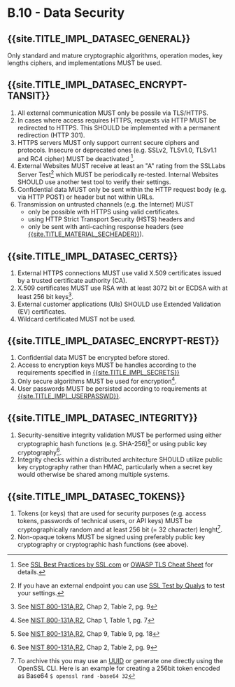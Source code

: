 # B.10 - Data Security

## {{site.TITLE_IMPL_DATASEC_GENERAL}}

Only standard and mature cryptographic algorithms, operation modes, key lengths ciphers, and implementations MUST be used.

## {{site.TITLE_IMPL_DATASEC_ENCRYPT-TANSIT}}

1. All external communication MUST only be possile via TLS/HTTPS.
2. In cases where access requires HTTPS, requests via HTTP MUST be redirected to HTTPS. This SHOULD be implemented with a permanent redirection (HTTP 301).
3. HTTPS servers MUST only support current secure ciphers and protocols. Insecure or deprecated ones (e.g. SSLv2, TLSv1.0, TLSv1.1 and RC4 cipher) MUST be deactivated [^1].
4. External Websites MUST receive at least an "A" rating from the SSLLabs Server Test[^2] which MUST be periodically re-tested. Internal Websites SHOULD use another test tool to verify their settings.
5. Confidential data MUST only be sent within the HTTP request body (e.g. via HTTP POST) or header but not within URLs.
6. Transmission on untrusted channels (e.g. the Internet) MUST
    - only be possible with HTTPS using valid certificates.
    - using HTTP Strict Transport Security (HSTS) headers and
    - only be sent with anti-caching response headers (see [{{site.TITLE_MATERIAL_SECHEADER}}]({{site.URL_MATERIAL_SECHEADER}})).

## {{site.TITLE_IMPL_DATASEC_CERTS}}

1. External HTTPS connections MUST use valid X.509 certificates issued by a trusted certificate authority (CA).
2. X.509 certificates MUST use RSA with at least 3072 bit or ECDSA with at least 256 bit keys[^4].
3. External customer applications (UIs) SHOULD use Extended Validation (EV) certificates.
4. Wildcard certificated MUST not be used.

## {{site.TITLE_IMPL_DATASEC_ENCRYPT-REST}}

1. Confidential data MUST be encrypted before stored.
2. Access to encryption keys MUST be handles according to the requirements specified in [{{site.TITLE_IMPL_SECRETS}}]({{site.URL_IMPL_SECRETS}})
3. Only secure algorithms MUST be used for encryption[^3].
4. User passwords MUST be persisted according to requirements at [{{site.TITLE_IMPL_USERPASSWD}}]({{site.URL_IMPL_USERPASSWD}}).

## {{site.TITLE_IMPL_DATASEC_INTEGRITY}}

1. Security-sensitive integrity validation MUST be performed using either cryptographic hash functions (e.g. SHA-256)[^5] or using public key cryptography[^4].
2. Integrity checks within a distributed architecture SHOULD utilize public key cryptography rather than HMAC, particularly when a secret key would otherwise be shared among multiple systems.

## {{site.TITLE_IMPL_DATASEC_TOKENS}}

1. Tokens (or keys) that are used for security purposes (e.g. access tokens, passwords of technical users, or API keys) MUST be cryptographically random and at least 256 bit (= 32 character) lenght[^6].
2. Non-opaque tokens MUST be signed using preferably public key cryptography or cryptographic hash functions (see above).

   
[^1]: See [SSL Best Practices by SSL.com](https://www.ssl.com/guide/ssl-best-practices/) or [OWASP TLS Cheat Sheet](https://cheatsheetseries.owasp.org/cheatsheets/Transport_Layer_Security_Cheat_Sheet.html) for details.
[^2]: If you have an external endpoint you can use [SSL Test by Qualys](https://www.ssllabs.com/ssltest/) to test your settings.
[^3]: See [NIST 800-131A,R2](https://nvlpubs.nist.gov/nistpubs/SpecialPublications/NIST.SP.800-131Ar2.pdf), Chap 1, Table 1, pg. 7
[^4]: See [NIST 800-131A,R2](https://nvlpubs.nist.gov/nistpubs/SpecialPublications/NIST.SP.800-131Ar2.pdf), Chap 2, Table 2, pg. 9 
[^5]: See [NIST 800-131A,R2](https://nvlpubs.nist.gov/nistpubs/SpecialPublications/NIST.SP.800-131Ar2.pdf), Chap 9, Table 9, pg. 18
[^6]: To archive this you may use an [UUID](https://en.wikipedia.org/wiki/Universally_unique_identifier) or generate one directly using the OpenSSL CLI. Here is an example for creating a 256bit token encoded as Base64 `$ openssl rand -base64 32` 
